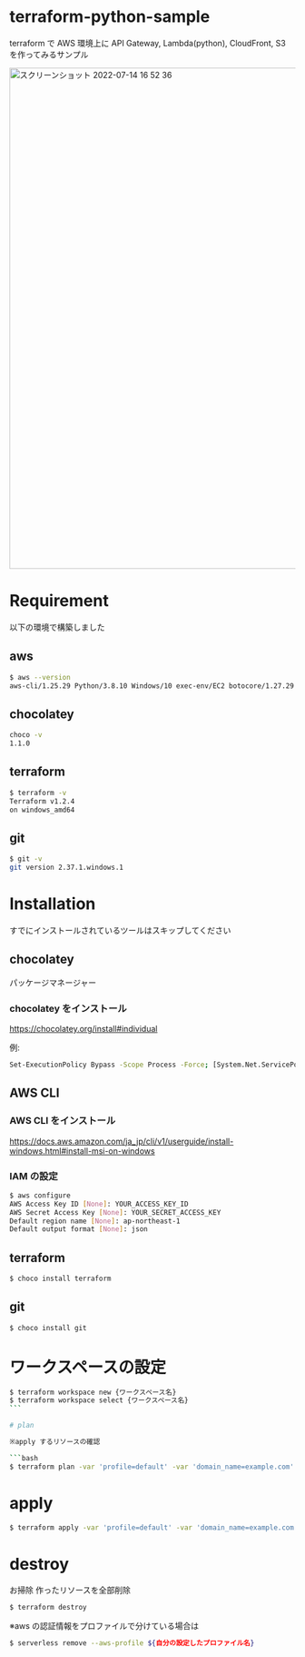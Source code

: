 # terraform-python-sample

terraform で AWS 環境上に API Gateway, Lambda(python), CloudFront, S3 を作ってみるサンプル

<img width="881" alt="スクリーンショット 2022-07-14 16 52 36" src="https://user-images.githubusercontent.com/21980958/178931198-026c516a-f0bc-4033-970d-97ff0975c2e0.png">

# Requirement

以下の環境で構築しました

## aws

```bash
$ aws --version
aws-cli/1.25.29 Python/3.8.10 Windows/10 exec-env/EC2 botocore/1.27.29
```

## chocolatey

```bash
choco -v
1.1.0
```

## terraform

```bash
$ terraform -v
Terraform v1.2.4
on windows_amd64
```

## git

```bash
$ git -v
git version 2.37.1.windows.1
```

# Installation

すでにインストールされているツールはスキップしてください

## chocolatey

パッケージマネージャー

### chocolatey をインストール

https://chocolatey.org/install#individual

例:

```bash
Set-ExecutionPolicy Bypass -Scope Process -Force; [System.Net.ServicePointManager]::SecurityProtocol = [System.Net.ServicePointManager]::SecurityProtocol -bor 3072; iex ((New-Object System.Net.WebClient).DownloadString('https://community.chocolatey.org/install.ps1'))
```

## AWS CLI

### AWS CLI をインストール

https://docs.aws.amazon.com/ja_jp/cli/v1/userguide/install-windows.html#install-msi-on-windows

### IAM の設定

```bash
$ aws configure
AWS Access Key ID [None]: YOUR_ACCESS_KEY_ID
AWS Secret Access Key [None]: YOUR_SECRET_ACCESS_KEY
Default region name [None]: ap-northeast-1
Default output format [None]: json
```

## terraform

```bash
$ choco install terraform
```

## git

```bash
$ choco install git
```

# ワークスペースの設定

````bash
$ terraform workspace new {ワークスペース名}
$ terraform workspace select {ワークスペース名}
```

# plan

※apply するリソースの確認

```bash
$ terraform plan -var 'profile=default' -var 'domain_name=example.com' -var 'domain_name_certificate_arn=arn:aws:acm:ap-northeast-1:xxxxxxxxxxxx:certificate/xxxxxxxx-xxxx-xxxx-xxxx-xxxxxxxxxxxx'
````

# apply

```bash
$ terraform apply -var 'profile=default' -var 'domain_name=example.com' -var 'domain_name_certificate_arn=arn:aws:acm:ap-northeast-1:xxxxxxxxxxxx:certificate/xxxxxxxx-xxxx-xxxx-xxxx-xxxxxxxxxxxx'
```

# destroy

お掃除
作ったリソースを全部削除

```bash
$ terraform destroy
```

※aws の認証情報をプロファイルで分けている場合は

```bash
$ serverless remove --aws-profile ${自分の設定したプロファイル名}
```
